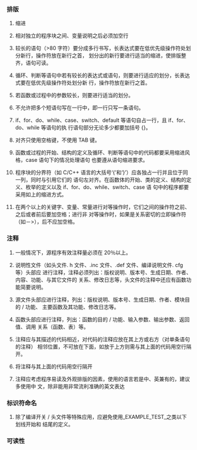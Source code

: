 ### 排版

1. 缩进

2. 相对独立的程序块之间、变量说明之后必须加空行

3. 较长的语句（>80 字符）要分成多行书写，长表达式要在低优先级操作符处划分新行，操作符放在新行之首，
划分出的新行要进行适当的缩进，使排版整齐，语句可读。

4. 循环、判断等语句中若有较长的表达式或语句，则要进行适应的划分，长表达式要在低优先级操作符处划分新
行，操作符放在新行之首。

5. 若函数或过程中的参数较长，则要进行适当的划分。

6. 不允许把多个短语句写在一行中，即一行只写一条语句。

7. if、for、do、while、case、switch、default 等语句自占一行，且 if、for、do、while 等语句的执
行语句部分无论多少都要加括号 {}。

8. 对齐只使用空格键，不使用 TAB 键。

9. 函数或过程的开始、结构的定义及循环、判断等语句中的代码都要采用缩进风格，case 语句下的情况处理语句
也要遵从语句缩进要求。

10. 程序块的分界符（如 C/C++ 语言的大括号‘{’和‘}’）应各独占一行并且位于同一列，同时与引用它们的
语句左对齐。在函数体的开始、类的定义、结构的定义、枚举的定义以及 if、for、do、while、switch、case 语
句中的程序都要采用如上的缩进方式。

11. 在两个以上的关键字、变量、常量进行对等操作时，它们之间的操作符之前、之后或者前后要加空格；进行非
对等操作时，如果是关系密切的立即操作符（如－>），后不应加空格。

### 注释

1. 一般情况下，源程序有效注释量必须在 20％以上。

2. 说明性文件（如头文件. h 文件、.inc 文件、.def 文件、编译说明文件. cfg 等）头部应
进行注释，注释必须列出：版权说明、版本号、生成日期、作者、内容、功能、与其它文件的
关系、修改日志等，头文件的注释中还应有函数功能简要说明。

3. 源文件头部应进行注释，列出：版权说明、版本号、生成日期、作者、模块目的 / 功能、
主要函数及其功能、修改日志等。

4. 函数头部应进行注释，列出：函数的目的 / 功能、输入参数、输出参数、返回值、调用
关系（函数、表）等。

5. 注释应与其描述的代码相近，对代码的注释应放在其上方或右方（对单条语句的注释）
相邻位置，不可放在下面，如放于上方则需与其上面的代码用空行隔开。

6. 将注释与其上面的代码用空行隔开

7. 注释应考虑程序易读及外观排版的因素，使用的语言若是中、英兼有的，建议多使用中
文，除非能用非常流利准确的英文表达

### 标识符命名

1. 除了编译开关 / 头文件等特殊应用，应避免使用_EXAMPLE_TEST_之类以下划线开始和
结尾的定义。

### 可读性
